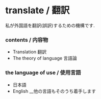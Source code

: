 # translate / 翻訳
私が外国語を翻訳(誤訳)するための機構です.

### contents / 内容物
 - Translation 翻訳
 - The theory of language 言語論

### the language of use / 使用言語
 - 日本語
 - English
__他の言語もそのうち着手します
